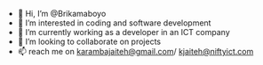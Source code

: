 - 👋 Hi, I’m @Brikamaboyo
- 👀 I’m interested in coding and software development
- 🌱 I’m currently working as a developer in an ICT company
- 💞️ I’m looking to collaborate on projects
- 📫 reach me on karambajaiteh@gmail.com/ kjaiteh@niftyict.com

<!---
brikamaboyo/brikamaboyo is a ✨ special ✨ repository because its `README.md` (this file) appears on your GitHub profile.
You can click the Preview link to take a look at your changes.
--->

